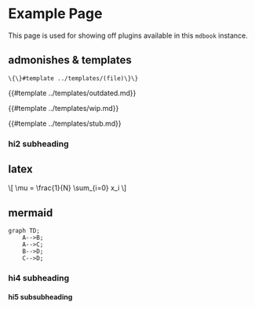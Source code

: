 # Example Page

This page is used for showing off plugins available in this `mdbook` instance.

## admonishes &  templates

`\{\}#template ../templates/(file)\}\}`

{{#template ../templates/outdated.md}}

{{#template ../templates/wip.md}}

{{#template ../templates/stub.md}}

### hi2 subheading

## latex

\\[ \mu = \frac{1}{N} \sum_{i=0} x_i \\]

## mermaid

```mermaid
graph TD;
    A-->B;
    A-->C;
    B-->D;
    C-->D;
```

### hi4 subheading

#### hi5 subsubheading